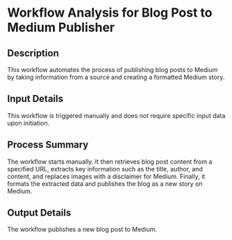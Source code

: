 # Workflow Analysis for Blog Post to Medium Publisher

## Description
This workflow automates the process of publishing blog posts to Medium by taking information from a source and creating a formatted Medium story.

## Input Details
This workflow is triggered manually and does not require specific input data upon initiation.

## Process Summary
The workflow starts manually. It then retrieves blog post content from a specified URL, extracts key information such as the title, author, and content, and replaces images with a disclaimer for Medium. Finally, it formats the extracted data and publishes the blog as a new story on Medium.

## Output Details
The workflow publishes a new blog post to Medium.
